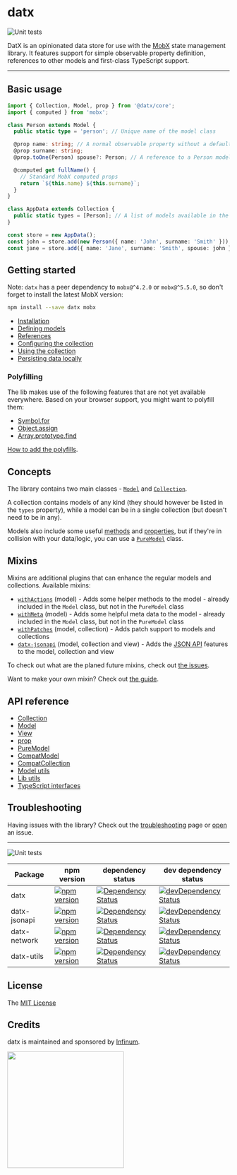 # datx

![Unit tests](https://github.com/infinum/datx/workflows/Unit%20tests/badge.svg)

DatX is an opinionated data store for use with the [MobX](https://mobx.js.org/) state management library. It features support for simple observable property definition, references to other models and first-class TypeScript support.

---

## Basic usage

```typescript
import { Collection, Model, prop } from '@datx/core';
import { computed } from 'mobx';

class Person extends Model {
  public static type = 'person'; // Unique name of the model class

  @prop name: string; // A normal observable property without a default value
  @prop surname: string;
  @prop.toOne(Person) spouse?: Person; // A reference to a Person model

  @computed get fullName() {
    // Standard MobX computed props
    return `${this.name} ${this.surname}`;
  }
}

class AppData extends Collection {
  public static types = [Person]; // A list of models available in the collection
}

const store = new AppData();
const john = store.add(new Person({ name: 'John', surname: 'Smith' })); // Add a model instance to the store
const jane = store.add({ name: 'Jane', surname: 'Smith', spouse: john }, Person); // Add a model to the store
```

## Getting started

Note: `datx` has a peer dependency to `mobx@^4.2.0` or `mobx@^5.5.0`, so don't forget to install the latest MobX version:

```bash
npm install --save datx mobx
```

- [Installation](https://datx.dev/docs/getting-started/installation)
- [Defining models](https://datx.dev/docs/getting-started/defining-models)
- [References](https://datx.dev/docs/getting-started/references)
- [Configuring the collection](https://datx.dev/docs/getting-started/configuring-the-collection)
- [Using the collection](https://datx.dev/docs/getting-started/using-the-collection)
- [Persisting data locally](https://datx.dev/docs/getting-started/persisting-data-locally)

### Polyfilling

The lib makes use of the following features that are not yet available everywhere. Based on your browser support, you might want to polyfill them:

- [Symbol.for](https://developer.mozilla.org/en-US/docs/Web/JavaScript/Reference/Global_Objects/Symbol)
- [Object.assign](https://developer.mozilla.org/en-US/docs/Web/JavaScript/Reference/Global_Objects/Object/assign)
- [Array.prototype.find](https://developer.mozilla.org/en-US/docs/Web/JavaScript/Reference/Global_Objects/Array/find)

[How to add the polyfills](https://datx.dev/docs/troubleshooting/known-issues#the-library-doesnt-work-in-internet-explorer-11).

## Concepts

The library contains two main classes - [`Model`](https://datx.dev/docs/api-reference/model) and [`Collection`](https://datx.dev/docs/api-reference/collection).

A collection contains models of any kind (they should however be listed in the `types` property), while a model can be in a single collection (but doesn't need to be in any).

Models also include some useful [methods](https://datx.dev/docs/mixins/with-actions) and [properties](https://datx.dev/docs/mixins/with-meta), but if they're in collision with your data/logic, you can use a [`PureModel`](https://datx.dev/docs/api-reference/pure-model) class.

## Mixins

Mixins are additional plugins that can enhance the regular models and collections. Available mixins:

- [`withActions`](https://datx.dev/docs/mixins/with-actions) (model) - Adds some helper methods to the model - already included in the `Model` class, but not in the `PureModel` class
- [`withMeta`](https://datx.dev/docs/mixins/with-meta) (model) - Adds some helpful meta data to the model - already included in the `Model` class, but not in the `PureModel` class
- [`withPatches`](https://datx.dev/docs/mixins/with-patches) (model, collection) - Adds patch support to models and collections
- [`datx-jsonapi`](https://datx.dev/docs/mixins/jsonapi-mixin) (model, collection and view) - Adds the [JSON API](https://jsonapi.org/) features to the model, collection and view

To check out what are the planed future mixins, check out [the issues](https://github.com/infinum/datx/labels/mixins).

Want to make your own mixin? Check out [the guide](https://datx.dev/docs/mixins/building-your-own-mixin).

## API reference

- [Collection](https://datx.dev/docs/api-reference/collection)
- [Model](https://datx.dev/docs/api-reference/model)
- [View](https://datx.dev/docs/api-reference/view)
- [prop](https://datx.dev/docs/api-reference/prop)
- [PureModel](https://datx.dev/docs/api-reference/pure-model)
- [CompatModel](https://datx.dev/docs/migration-guide/compat-model)
- [CompatCollection](https://datx.dev/docs/migration-guide/compat-collection)
- [Model utils](https://datx.dev/docs/api-reference/model-utils)
- [Lib utils](https://datx.dev/docs/api-reference/lib-utils)
- [TypeScript interfaces](https://datx.dev/docs/api-reference/typescript-interfaces)

## Troubleshooting

Having issues with the library? Check out the [troubleshooting](https://datx.dev/docs/troubleshooting/known-issues) page or [open](https://github.com/infinum/datx/issues/new) an issue.

---

![Unit tests](https://github.com/infinum/datx/workflows/Unit%20tests/badge.svg)

| Package      | npm version                                                                                        | dependency status                                                                                                                                      | dev dependency status                                                                                                                                                                     |
| ------------ | -------------------------------------------------------------------------------------------------- | ------------------------------------------------------------------------------------------------------------------------------------------------------ | ----------------------------------------------------------------------------------------------------------------------------------------------------------------------------------------- |
| datx         | [![npm version](https://badge.fury.io/js/datx.svg)](https://badge.fury.io/js/datx)                 | [![Dependency Status](https://david-dm.org/infinum/datx.svg?path=packages/datx)](https://david-dm.org/infinum/datx?path=packages/datx)                 | [![devDependency Status](https://david-dm.org/infinum/datx/dev-status.svg?path=packages/datx)](https://david-dm.org/infinum/datx?path=packages/datx#info=devDependencies)                 |
| datx-jsonapi | [![npm version](https://badge.fury.io/js/datx-jsonapi.svg)](https://badge.fury.io/js/datx-jsonapi) | [![Dependency Status](https://david-dm.org/infinum/datx.svg?path=packages/datx-jsonapi)](https://david-dm.org/infinum/datx?path=packages/datx-jsonapi) | [![devDependency Status](https://david-dm.org/infinum/datx/dev-status.svg?path=packages/datx-jsonapi)](https://david-dm.org/infinum/datx?path=packages/datx-jsonapi#info=devDependencies) |
| datx-network | [![npm version](https://badge.fury.io/js/datx-network.svg)](https://badge.fury.io/js/datx-network) | [![Dependency Status](https://david-dm.org/infinum/datx.svg?path=packages/datx-network)](https://david-dm.org/infinum/datx?path=packages/datx-network) | [![devDependency Status](https://david-dm.org/infinum/datx/dev-status.svg?path=packages/datx-network)](https://david-dm.org/infinum/datx?path=packages/datx-network#info=devDependencies) |
| datx-utils   | [![npm version](https://badge.fury.io/js/datx-utils.svg)](https://badge.fury.io/js/datx-utils)     | [![Dependency Status](https://david-dm.org/infinum/datx.svg?path=packages/datx-utils)](https://david-dm.org/infinum/datx?path=packages/datx-utils)     | [![devDependency Status](https://david-dm.org/infinum/datx/dev-status.svg?path=packages/datx-utils)](https://david-dm.org/infinum/datx?path=packages/datx-utils#info=devDependencies)     |

## License

The [MIT License](LICENSE)

## Credits

datx is maintained and sponsored by
[Infinum](https://www.infinum.com).

<img src="https://infinum.com/infinum.png" width="264">

